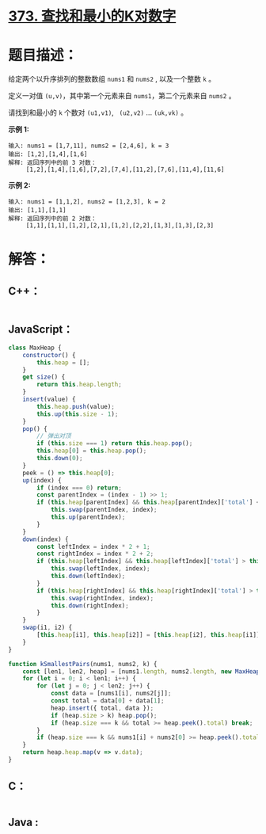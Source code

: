 # [373. 查找和最小的K对数字](https://leetcode-cn.com/problems/find-k-pairs-with-smallest-sums/)

# 题目描述：

给定两个以升序排列的整数数组 `nums1` 和 `nums2` , 以及一个整数 `k` 。

定义一对值 `(u,v)`，其中第一个元素来自 `nums1`，第二个元素来自 `nums2` 。

请找到和最小的 `k` 个数对 `(u1,v1)`, ` (u2,v2)` ...  `(uk,vk)` 。



**示例 1:**

```
输入: nums1 = [1,7,11], nums2 = [2,4,6], k = 3
输出: [1,2],[1,4],[1,6]
解释: 返回序列中的前 3 对数：
     [1,2],[1,4],[1,6],[7,2],[7,4],[11,2],[7,6],[11,4],[11,6]
```

 **示例 2:**

```
输入: nums1 = [1,1,2], nums2 = [1,2,3], k = 2
输出: [1,1],[1,1]
解释: 返回序列中的前 2 对数：
     [1,1],[1,1],[1,2],[2,1],[1,2],[2,2],[1,3],[1,3],[2,3]
```



# 解答：

## C++：

```cpp

```

## JavaScript：

```javascript
class MaxHeap {
    constructor() {
        this.heap = [];
    }
    get size() {
        return this.heap.length;
    }
    insert(value) {
        this.heap.push(value);
        this.up(this.size - 1);
    }
    pop() {
        // 弹出对顶
        if (this.size === 1) return this.heap.pop();
        this.heap[0] = this.heap.pop();
        this.down(0);
    }
    peek = () => this.heap[0];
    up(index) {
        if (index === 0) return;
        const parentIndex = (index - 1) >> 1;
        if (this.heap[parentIndex] && this.heap[parentIndex]['total'] < this.heap[index]['total']) {
            this.swap(parentIndex, index);
            this.up(parentIndex);
        }
    }
    down(index) {
        const leftIndex = index * 2 + 1;
        const rightIndex = index * 2 + 2;
        if (this.heap[leftIndex] && this.heap[leftIndex]['total'] > this.heap[index]['total']) {
            this.swap(leftIndex, index);
            this.down(leftIndex);
        }
        if (this.heap[rightIndex] && this.heap[rightIndex]['total'] > this.heap[index]['total']) {
            this.swap(rightIndex, index);
            this.down(rightIndex);
        }
    }
    swap(i1, i2) {
        [this.heap[i1], this.heap[i2]] = [this.heap[i2], this.heap[i1]];
    }
}

function kSmallestPairs(nums1, nums2, k) {
    const [len1, len2, heap] = [nums1.length, nums2.length, new MaxHeap()];
    for (let i = 0; i < len1; i++) {
        for (let j = 0; j < len2; j++) {
            const data = [nums1[i], nums2[j]];
            const total = data[0] + data[1];
            heap.insert({ total, data });
            if (heap.size > k) heap.pop();
            if (heap.size === k && total >= heap.peek().total) break;
        }
        if (heap.size === k && nums1[i] + nums2[0] >= heap.peek().total) break;
    }
    return heap.heap.map(v => v.data);
}
```

## C：

```c

```

## Java :

```java

```

